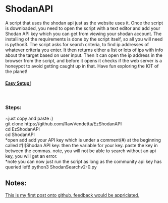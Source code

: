 # ShodanAPI
A script that uses the shodan api just as the website uses it.
Once the script is downloaded, you need to open the script with a text editor and add your Shodan API key which you can get from viewing your shodan account.
The installing of the requirements is done by the script itself, so all you will need is python3.
The script asks for search criteria, to find ip addresses of whatever criteria  you enter. It then returns either a list or lots of ips with info about the target based on user input. Then it can open the ip address in the browser from the script, and before it opens it checks if the web server is a honeypot to avoid getting caught up in that. Have fun exploring the IOT of the planet!

<h4><u>Easy Setup!</u></h5><br>
<h3>Steps:</h3>
~just copy and paste :)<br>
git clone https://github.com/RawVendetta/EzShodanAPI<br>
cd EzShodanAPI<br>
cd ShodanAPI<br>
*open add add your API key which is under a comment(#) at the beginning called #[!]Shodan API key: then the variable for your key. paste the key in between the commas. note, you will not be able to search without an api key, you will get an error.<br>
*note you can now just run the script as long as the community api key has queried left!
python3 ShodanSearchv2-0.py<br>

<h2>Notes:</h2>
<u>This is my first post onto github, feedback would be appriciated.<u>
